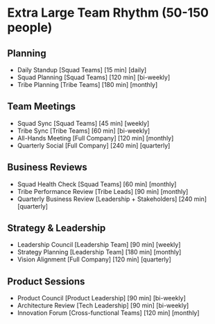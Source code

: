 
# Extra Large Team Rhythm (50-150 people)

## Planning
- Daily Standup [Squad Teams] [15 min] [daily]
- Squad Planning [Squad Teams] [120 min] [bi-weekly]
- Tribe Planning [Tribe Teams] [180 min] [monthly]

## Team Meetings
- Squad Sync [Squad Teams] [45 min] [weekly]
- Tribe Sync [Tribe Teams] [60 min] [bi-weekly]
- All-Hands Meeting [Full Company] [120 min] [monthly]
- Quarterly Social [Full Company] [240 min] [quarterly]

## Business Reviews
- Squad Health Check [Squad Teams] [60 min] [monthly]
- Tribe Performance Review [Tribe Leads] [90 min] [monthly]
- Quarterly Business Review [Leadership + Stakeholders] [240 min] [quarterly]

## Strategy & Leadership
- Leadership Council [Leadership Team] [90 min] [weekly]
- Strategy Planning [Leadership Team] [180 min] [monthly]
- Vision Alignment [Full Company] [120 min] [quarterly]

## Product Sessions
- Product Council [Product Leadership] [90 min] [bi-weekly]
- Architecture Review [Tech Leadership] [90 min] [bi-weekly]
- Innovation Forum [Cross-functional Teams] [120 min] [monthly]

